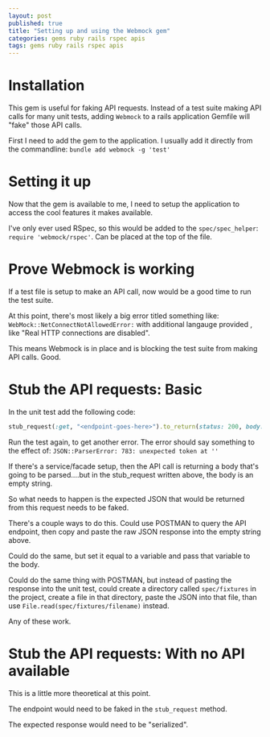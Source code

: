 ```yaml
---
layout: post
published: true
title: "Setting up and using the Webmock gem"
categories: gems ruby rails rspec apis
tags: gems ruby rails rspec apis
---
```


# Installation

This gem is useful for faking API requests. Instead of a test suite making API calls for many unit tests, adding `Webmock` to a rails application Gemfile will "fake" those API calls.

First I need to add the gem to the application. I usually add it directly from the commandline: `bundle add webmock -g 'test'`

# Setting it up

Now that the gem is available to me, I need to setup the application to access the cool features it makes available.

I've only ever used RSpec, so this would be added to the `spec/spec_helper`: `require 'webmock/rspec'`. Can be placed at the top of the file.

# Prove Webmock is working

If a test file is setup to make an API call, now would be a good time to run the test suite.

At this point, there's most likely a big error titled something like: `WebMock::NetConnectNotAllowedError:` with additional langauge provided , like "Real HTTP connections are disabled".

This means Webmock is in place and is blocking the test suite from making API calls. Good.

# Stub the API requests: Basic

In the unit test add the following code:

```ruby
stub_request(:get, "<endpoint-goes-here>").to_return(status: 200, body: "")
```

Run the test again, to get another error. The error should say something to the effect of: `JSON::ParserError: 783: unexpected token at ''`

If there's a service/facade setup, then the API call is returning a body that's going to be parsed....but in the stub_request written above, the body is an empty string.

So what needs to happen is the expected JSON that would be returned from this request needs to be faked.

There's a couple ways to do this. Could use POSTMAN to query the API endpoint, then copy and paste the raw JSON response into the empty string above.

Could do the same, but set it equal to a variable and pass that variable to the body.

Could do the same thing with POSTMAN, but instead of pasting the response into the unit test, could create a directory called `spec/fixtures` in the project, create a file in that directory, paste the JSON into that file, than use `File.read(spec/fixtures/filename)` instead.

Any of these work.

# Stub the API requests: With no API available

This is a little more theoretical at this point.

The endpoint would need to be faked in the `stub_request` method.

The expected response would need to be "serialized".

